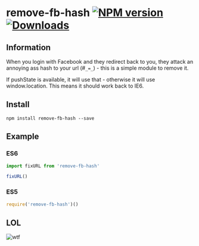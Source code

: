# remove-fb-hash [![NPM version][npm-image]][npm-url] [![Downloads][downloads-image]][npm-url]

## Information

When you login with Facebook and they redirect back to you, they attack an annoying ass hash to your url (#`_=_`) - this is a simple module to remove it.

If pushState is available, it will use that - otherwise it will use window.location. This means it should work back to IE6.

## Install

```
npm install remove-fb-hash --save
```
## Example

### ES6

```js
import fixURL from 'remove-fb-hash'

fixURL()
```

### ES5

```js
require('remove-fb-hash')()
```

## LOL

![wtf](https://cldup.com/-uAzQ1tT_8-3000x3000.png)

[downloads-image]: http://img.shields.io/npm/dm/remove-fb-hash.svg
[npm-url]: https://npmjs.org/package/remove-fb-hash
[npm-image]: http://img.shields.io/npm/v/remove-fb-hash.svg
